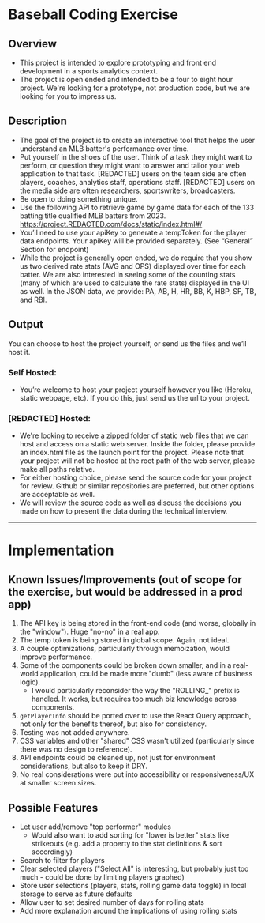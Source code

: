 # Baseball Coding Exercise

## Overview                                        

- This project is intended to explore prototyping and front end development in a sports analytics context.
- The project is open ended and intended to be a four to eight hour project. We're looking for a prototype, not production code, but we are looking for you to impress us.        

## Description                                        

- The goal of the project is to create an interactive tool that helps the user understand  an MLB batter's performance over time.
- Put yourself in the shoes of the user. Think of a task they might want to perform, or question they might want to answer and tailor your web application to that task. [REDACTED] users on the team side are often players, coaches, analytics staff, operations staff. [REDACTED] users on the media side are often researchers, sportswriters, broadcasters.
- Be open to doing something unique.
- Use the following API to retrieve game by game data for each of the 133 batting title qualified MLB batters from 2023. https://project.REDACTED.com/docs/static/index.html#/
- You’ll need to use your apiKey to generate a tempToken for the player data endpoints. Your apiKey will be provided separately. (See “General” Section for endpoint)
- While the project is generally open ended, we do require that you show us two derived rate stats (AVG and OPS) displayed over time for each batter. We are also interested in seeing some of the counting stats (many of which are used to calculate the rate stats) displayed in the UI as well. In the JSON data, we provide: PA, AB, H, HR, BB, K, HBP, SF, TB, and RBI.

## Output

You can choose to host the project yourself, or send us the files and we’ll host it.

### Self Hosted:

- You’re welcome to host your project yourself however you like (Heroku, static webpage, etc). If you do this, just send us the url to your project.  

### [REDACTED] Hosted:

- We're looking to receive a zipped folder of static web files that we can host and access on a static web server. Inside the folder, please provide an index.html file as the launch point for the project. Please note that your project will not be hosted at the root path of the web server, please make all paths relative.
- For either hosting choice, please send the source code for your project for review. Github or similar repositories are preferred, but other options are acceptable as well.
- We will review the source code as well as discuss the decisions you made on how to present the data during the technical interview.

---

# Implementation

## Known Issues/Improvements (out of scope for the exercise, but would be addressed in a prod app)
1. The API key is being stored in the front-end code (and worse, globally in the "window").  Huge "no-no" in a real app.
2. The temp token is being stored in global scope.  Again, not ideal.
3. A couple optimizations, particularly through memoization, would improve performance.
4. Some of the components could be broken down smaller, and in a real-world application, could be made more "dumb" (less aware of business logic).
   - I would particularly reconsider the way the "ROLLING_" prefix is handled.  It works, but requires too much biz knowledge across components.
5. `getPlayerInfo` should be ported over to use the React Query approach, not only for the benefits thereof, but also for consistency.
6. Testing was not added anywhere.
7. CSS variables and other "shared" CSS wasn't utilized (particularly since there was no design to reference).
8. API endpoints could be cleaned up, not just for environment considerations, but also to keep it DRY.
9. No real considerations were put into accessibility or responsiveness/UX at smaller screen sizes.

## Possible Features
- Let user add/remove "top performer" modules
  - Would also want to add sorting for "lower is better" stats like strikeouts (e.g. add a property to the stat definitions & sort accordingly)
- Search to filter for players
- Clear selected players ("Select All" is interesting, but probably just too much - could be done by limiting players graphed)
- Store user selections (players, stats, rolling game data toggle) in local storage to serve as future defaults
- Allow user to set desired number of days for rolling stats
- Add more explanation around the implications of using rolling stats

